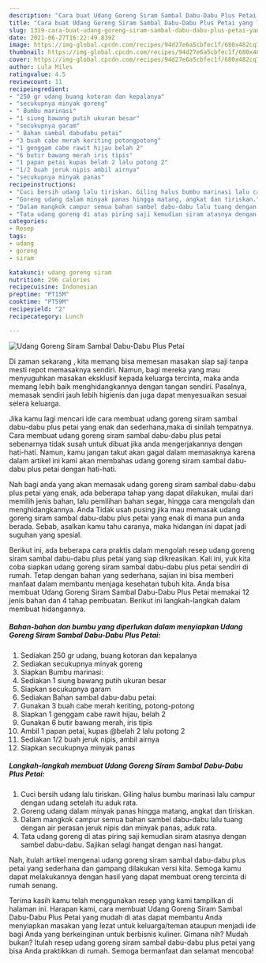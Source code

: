 ```yaml
---
description: "Cara buat Udang Goreng Siram Sambal Dabu-Dabu Plus Petai yang lezat Untuk Jualan"
title: "Cara buat Udang Goreng Siram Sambal Dabu-Dabu Plus Petai yang lezat Untuk Jualan"
slug: 1319-cara-buat-udang-goreng-siram-sambal-dabu-dabu-plus-petai-yang-lezat-untuk-jualan
date: 2021-06-27T16:22:49.839Z
image: https://img-global.cpcdn.com/recipes/94d27e6a5cbfec1f/680x482cq70/udang-goreng-siram-sambal-dabu-dabu-plus-petai-foto-resep-utama.jpg
thumbnail: https://img-global.cpcdn.com/recipes/94d27e6a5cbfec1f/680x482cq70/udang-goreng-siram-sambal-dabu-dabu-plus-petai-foto-resep-utama.jpg
cover: https://img-global.cpcdn.com/recipes/94d27e6a5cbfec1f/680x482cq70/udang-goreng-siram-sambal-dabu-dabu-plus-petai-foto-resep-utama.jpg
author: Lula Miles
ratingvalue: 4.5
reviewcount: 11
recipeingredient:
- "250 gr udang buang kotoran dan kepalanya"
- "secukupnya minyak goreng"
- " Bumbu marinasi"
- "1 siung bawang putih ukuran besar"
- "secukupnya garam"
- " Bahan sambal dabudabu petai"
- "3 buah cabe merah keriting potongpotong"
- "1 genggam cabe rawit hijau belah 2"
- "6 butir bawang merah iris tipis"
- "1 papan petai kupas belah 2 lalu potong 2"
- "1/2 buah jeruk nipis ambil airnya"
- "secukupnya minyak panas"
recipeinstructions:
- "Cuci bersih udang lalu tiriskan. Giling halus bumbu marinasi lalu campur dengan udang setelah itu aduk rata."
- "Goreng udang dalam minyak panas hingga matang, angkat dan tiriskan."
- "Dalam mangkok campur semua bahan sambel dabu-dabu lalu tuang dengan air perasan jeruk nipis dan minyak panas, aduk rata."
- "Tata udang goreng di atas piring saji kemudian siram atasnya dengan sambel dabu-dabu. Sajikan selagi hangat dengan nasi hangat."
categories:
- Resep
tags:
- udang
- goreng
- siram

katakunci: udang goreng siram 
nutrition: 296 calories
recipecuisine: Indonesian
preptime: "PT15M"
cooktime: "PT59M"
recipeyield: "2"
recipecategory: Lunch

---
```



![Udang Goreng Siram Sambal Dabu-Dabu Plus Petai](https://img-global.cpcdn.com/recipes/94d27e6a5cbfec1f/680x482cq70/udang-goreng-siram-sambal-dabu-dabu-plus-petai-foto-resep-utama.jpg)

Di zaman  sekarang , kita memang bisa memesan masakan siap saji tanpa mesti repot memasaknya sendiri. Namun, bagi mereka yang mau menyuguhkan masakan eksklusif kepada keluarga tercinta, maka anda memang lebih baik menghidangkannya dengan tangan sendiri. Pasalnya, memasak sendiri jauh lebih higienis dan juga dapat menyesuaikan sesuai selera keluarga.

Jika kamu lagi mencari ide cara membuat udang goreng siram sambal dabu-dabu plus petai yang enak dan sederhana,maka di sinilah tempatnya. Cara membuat udang goreng siram sambal dabu-dabu plus petai  sebenarnya tidak susah untuk dibuat jika anda mengerjakannya dengan hati-hati. Namun, kamu jangan takut akan gagal dalam memasaknya 
karena dalam artikel ini kami akan membahas udang goreng siram sambal dabu-dabu plus petai dengan hati-hati.  



Nah bagi anda yang akan memasak udang goreng siram sambal dabu-dabu plus petai yang enak, ada beberapa tahap yang dapat dilakukan, mulai dari memilih jenis bahan, lalu pemilihan bahan segar, hingga cara mengolah dan menghidangkannya. Anda Tidak usah pusing jika mau memasak udang goreng siram sambal dabu-dabu plus petai yang enak di mana pun anda berada. Sebab, asalkan kamu  tahu caranya, maka hidangan ini dapat jadi suguhan yang spesial.

Berikut ini, ada beberapa cara praktis  dalam mengolah resep udang goreng siram sambal dabu-dabu plus petai yang siap dikreasikan. Kali ini, yuk kita coba siapkan udang goreng siram sambal dabu-dabu plus petai sendiri di rumah. Tetap dengan bahan yang sederhana, sajian ini bisa memberi manfaat dalam membantu menjaga kesehatan tubuh kita. Anda bisa membuat Udang Goreng Siram Sambal Dabu-Dabu Plus Petai memakai 12 jenis bahan dan 4 tahap pembuatan. Berikut ini langkah-langkah dalam membuat hidangannya.

<!--inarticleads1-->

##### Bahan-bahan dan bumbu yang diperlukan dalam menyiapkan Udang Goreng Siram Sambal Dabu-Dabu Plus Petai:

1. Sediakan 250 gr udang, buang kotoran dan kepalanya
1. Sediakan secukupnya minyak goreng
1. Siapkan  Bumbu marinasi:
1. Sediakan 1 siung bawang putih ukuran besar
1. Siapkan secukupnya garam
1. Sediakan  Bahan sambal dabu-dabu petai:
1. Gunakan 3 buah cabe merah keriting, potong-potong
1. Siapkan 1 genggam cabe rawit hijau, belah 2
1. Gunakan 6 butir bawang merah, iris tipis
1. Ambil 1 papan petai, kupas @belah 2 lalu potong 2
1. Sediakan 1/2 buah jeruk nipis, ambil airnya
1. Siapkan secukupnya minyak panas




<!--inarticleads2-->

##### Langkah-langkah membuat Udang Goreng Siram Sambal Dabu-Dabu Plus Petai:

1. Cuci bersih udang lalu tiriskan. Giling halus bumbu marinasi lalu campur dengan udang setelah itu aduk rata.
1. Goreng udang dalam minyak panas hingga matang, angkat dan tiriskan.
1. Dalam mangkok campur semua bahan sambel dabu-dabu lalu tuang dengan air perasan jeruk nipis dan minyak panas, aduk rata.
1. Tata udang goreng di atas piring saji kemudian siram atasnya dengan sambel dabu-dabu. Sajikan selagi hangat dengan nasi hangat.




Nah, itulah artikel mengenai  udang goreng siram sambal dabu-dabu plus petai  yang sederhana dan gampang dilakukan versi kita. Semoga kamu dapat melakukannya dengan hasil yang dapat membuat oreng tercinta di rumah senang. 

Terima kasih kamu telah menggunakan resep yang kami tampilkan di halaman ini. Harapan kami, cara membuat  Udang Goreng Siram Sambal Dabu-Dabu Plus Petai yang mudah di atas dapat membantu Anda menyiapkan masakan yang lezat untuk keluarga/teman ataupun menjadi ide bagi Anda yang berkeinginan untuk berbisnis kuliner. Gimana nih? Mudah bukan? Itulah resep udang goreng siram sambal dabu-dabu plus petai yang bisa Anda praktikkan di rumah. Semoga bermanfaat dan selamat mencoba!

